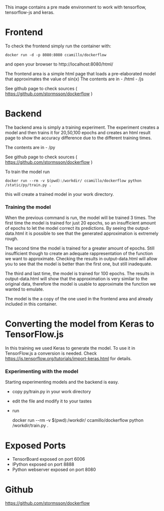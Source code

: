 

This image contains a pre made environment to work with tensorflow, tensorflow-js and keras.

Frontend
========

To check the frontend simply run the container with:

    docker run -d -p 8080:8080 ccamillo/dockerflow

and open your browser to http://localhost:8080/html/

The frontend area is a simple html page that loads a pre-elaborated model that approximates the value of sin(x)
The contents are in
    - /html
    - /js

See github page to check sources ( https://github.com/stormsson/dockerflow )


Backend
=======

The backend area is simply a training experiment.
The experiment creates a model and then trains it for 20,50,100 epochs and creates an html result page to show the accuracy difference due to the different training times.

The contents are in
    - /py

See github page to check sources ( https://github.com/stormsson/dockerflow )

To train the model run

    docker run --rm -v $(pwd):/workdir/ ccamillo/dockerflow python /static/py/train.py .

this will create a trained model in your work directory.

### Training the model

When the previous command is run, the model will be trained 3 times.
The first time the model is trained for just 20 epochs, so an insufficient amount of epochs to let the model correct its predictions.
By seeing the output-data.html it is possible to see that the generated approximation is extremely rough.


The second time the model is trained for a greater amount of epochs.
Still insufficient though to create an adequate rappresentation of the function we want to approximate.
Checking the results in output-data.html will allow you to see that the model is better than the first one, but still inadequate.

The third and last time, the model is trained for 100 epochs.
The results in output-data.html will show that the approximation is very similar to the original data, therefore the model is usable to approximate the function we wanted to emulate.

The model is the a copy of the one used in the frontend area and already included in this container.

# Converting the model from Keras to TensorFlow.js
In this training we used Keras to generate the model.
To use it in TensorFlow.js a conversion is needed.
Check https://js.tensorflow.org/tutorials/import-keras.html for details.

### Experimenting with the model
Starting experimenting models and the backend is easy.
- copy py/train.py in your work directory
- edit the file and modify it to your tastes
- run

    docker run --rm -v $(pwd):/workdir/ ccamillo/dockerflow python /workdir/train.py .


# Exposed Ports
* TensorBoard exposed on port 6006
* IPython exposed on port 8888
* Python webserver exposed on port 8080



Github
======
https://github.com/stormsson/dockerflow